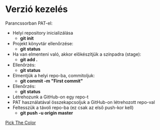 # Verzió kezelés

Parancssorban PAT-el:

- Helyi repository inicializálása
    - **git init**
- Projekt könyvtár ellenőrzése:
    - **git status**
- Ha van elmenteni való, akkor előkészítjük a színpadra (stage):
    - **git add .**
- Ellenőrzés:
    - **git status**
- Elmentjük a helyi repo-ba, commitoljuk:
    - **git commit -m "First commit"**
- Ellenőrzés:
    - **git status**
- Létrehozunk a GitHub-on egy repo-t
- PAT használatával összekapcsoljuk a GitHub-on létrehozott repo-val
- Feltesszük a távoli repo-ba (ez csak az első push-kor kell)
    - **git push -u origin master**

[Pick The Color](https://vezroland.github.io/pick-the-color)